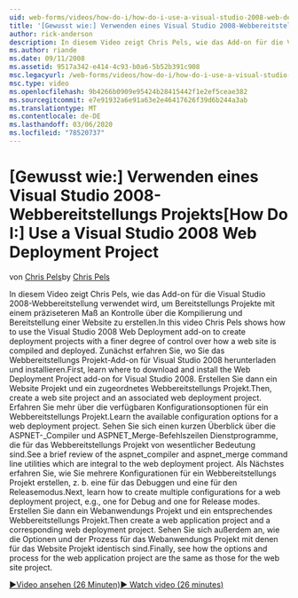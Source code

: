 ```yaml
---
uid: web-forms/videos/how-do-i/how-do-i-use-a-visual-studio-2008-web-deployment-project
title: '[Gewusst wie:] Verwenden eines Visual Studio 2008-Webbereitstellungs Projekts | Microsoft-Dokumentation'
author: rick-anderson
description: In diesem Video zeigt Chris Pels, wie das Add-on für die Visual Studio 2008-Webbereitstellung verwendet wird, um Bereitstellungs Projekte mit einem präzisere Maß an Kontrolle über die Vorgehensweise zu erstellen...
ms.author: riande
ms.date: 09/11/2008
ms.assetid: 9517a342-e414-4c93-b0a6-5b52b391c908
msc.legacyurl: /web-forms/videos/how-do-i/how-do-i-use-a-visual-studio-2008-web-deployment-project
msc.type: video
ms.openlocfilehash: 9b4266b0909e95424b28415442f1e2ef5ceae382
ms.sourcegitcommit: e7e91932a6e91a63e2e46417626f39d6b244a3ab
ms.translationtype: MT
ms.contentlocale: de-DE
ms.lasthandoff: 03/06/2020
ms.locfileid: "78520737"
---
```

# <a name="how-do-i-use-a-visual-studio-2008-web-deployment-project"></a><span data-ttu-id="339d4-103">[Gewusst wie:] Verwenden eines Visual Studio 2008-Webbereitstellungs Projekts</span><span class="sxs-lookup"><span data-stu-id="339d4-103">[How Do I:] Use a Visual Studio 2008 Web Deployment Project</span></span>

<span data-ttu-id="339d4-104">von [Chris Pels](https://twitter.com/chrispels)</span><span class="sxs-lookup"><span data-stu-id="339d4-104">by [Chris Pels](https://twitter.com/chrispels)</span></span>

<span data-ttu-id="339d4-105">In diesem Video zeigt Chris Pels, wie das Add-on für die Visual Studio 2008-Webbereitstellung verwendet wird, um Bereitstellungs Projekte mit einem präziseteren Maß an Kontrolle über die Kompilierung und Bereitstellung einer Website zu erstellen.</span><span class="sxs-lookup"><span data-stu-id="339d4-105">In this video Chris Pels shows how to use the Visual Studio 2008 Web Deployment add-on to create deployment projects with a finer degree of control over how a web site is compiled and deployed.</span></span> <span data-ttu-id="339d4-106">Zunächst erfahren Sie, wo Sie das Webbereitstellungs Projekt-Add-on für Visual Studio 2008 herunterladen und installieren.</span><span class="sxs-lookup"><span data-stu-id="339d4-106">First, learn where to download and install the Web Deployment Project add-on for Visual Studio 2008.</span></span> <span data-ttu-id="339d4-107">Erstellen Sie dann ein Website Projekt und ein zugeordnetes Webbereitstellungs Projekt.</span><span class="sxs-lookup"><span data-stu-id="339d4-107">Then, create a web site project and an associated web deployment project.</span></span> <span data-ttu-id="339d4-108">Erfahren Sie mehr über die verfügbaren Konfigurationsoptionen für ein Webbereitstellungs Projekt.</span><span class="sxs-lookup"><span data-stu-id="339d4-108">Learn the available configuration options for a web deployment project.</span></span> <span data-ttu-id="339d4-109">Sehen Sie sich einen kurzen Überblick über die ASPNET-\_Compiler und ASPNET\_Merge-Befehlszeilen Dienstprogramme, die für das Webbereitstellungs Projekt von wesentlicher Bedeutung sind.</span><span class="sxs-lookup"><span data-stu-id="339d4-109">See a brief review of the aspnet\_compiler and aspnet\_merge command line utilities which are integral to the web deployment project.</span></span> <span data-ttu-id="339d4-110">Als Nächstes erfahren Sie, wie Sie mehrere Konfigurationen für ein Webbereitstellungs Projekt erstellen, z. b. eine für das Debuggen und eine für den Releasemodus.</span><span class="sxs-lookup"><span data-stu-id="339d4-110">Next, learn how to create multiple configurations for a web deployment project, e.g., one for Debug and one for Release modes.</span></span> <span data-ttu-id="339d4-111">Erstellen Sie dann ein Webanwendungs Projekt und ein entsprechendes Webbereitstellungs Projekt.</span><span class="sxs-lookup"><span data-stu-id="339d4-111">Then create a web application project and a corresponding web deployment project.</span></span> <span data-ttu-id="339d4-112">Sehen Sie sich außerdem an, wie die Optionen und der Prozess für das Webanwendungs Projekt mit denen für das Website Projekt identisch sind.</span><span class="sxs-lookup"><span data-stu-id="339d4-112">Finally, see how the options and process for the web application project are the same as those for the web site project.</span></span>

[<span data-ttu-id="339d4-113">&#9654;Video ansehen (26 Minuten)</span><span class="sxs-lookup"><span data-stu-id="339d4-113">&#9654; Watch video (26 minutes)</span></span>](https://channel9.msdn.com/Blogs/ASP-NET-Site-Videos/how-do-i-use-a-visual-studio-2008-web-deployment-project)
